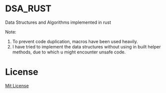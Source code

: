 # DSA_RUST
Data Structures and Algorithms implemented in rust

Note: 
1. To prevent code duplication, macros have been used heavily.
2. I have tried to implement the data structures without using in built helper methods, due to which u might encounter unsafe code.

# License

[Mit License](LICENSE)
